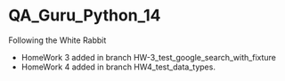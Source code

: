 # QA_Guru_Python_14
Following the White Rabbit 

- HomeWork 3 added in branch HW-3_test_google_search_with_fixture
- HomeWork 4 added in branch HW4_test_data_types.

